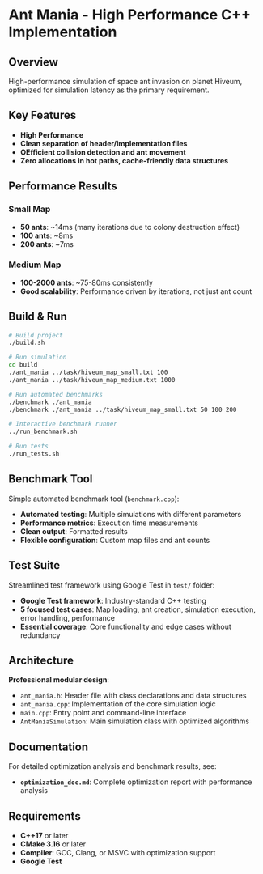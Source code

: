 # Ant Mania - High Performance C++ Implementation

## Overview
High-performance simulation of space ant invasion on planet Hiveum, optimized for simulation latency as the primary requirement.

## Key Features
- **High Performance**
- **Clean separation of header/implementation files**
- **OEfficient collision detection and ant movement**
- **Zero allocations in hot paths, cache-friendly data structures** 

## Performance Results

### Small Map 
- **50 ants**: ~14ms (many iterations due to colony destruction effect)
- **100 ants**: ~8ms 
- **200 ants**: ~7ms

### Medium Map 
- **100-2000 ants**: ~75-80ms consistently
- **Good scalability**: Performance driven by iterations, not just ant count

## Build & Run

```bash
# Build project
./build.sh

# Run simulation
cd build
./ant_mania ../task/hiveum_map_small.txt 100
./ant_mania ../task/hiveum_map_medium.txt 1000

# Run automated benchmarks
./benchmark ./ant_mania
./benchmark ./ant_mania ../task/hiveum_map_small.txt 50 100 200

# Interactive benchmark runner
../run_benchmark.sh

# Run tests
./run_tests.sh
```

## Benchmark Tool

Simple automated benchmark tool (`benchmark.cpp`):
- **Automated testing**: Multiple simulations with different parameters
- **Performance metrics**: Execution time measurements
- **Clean output**: Formatted results
- **Flexible configuration**: Custom map files and ant counts

## Test Suite

Streamlined test framework using Google Test in `test/` folder:
- **Google Test framework**: Industry-standard C++ testing
- **5 focused test cases**: Map loading, ant creation, simulation execution, error handling, performance
- **Essential coverage**: Core functionality and edge cases without redundancy

## Architecture

**Professional modular design**:
- `ant_mania.h`: Header file with class declarations and data structures
- `ant_mania.cpp`: Implementation of the core simulation logic  
- `main.cpp`: Entry point and command-line interface
- `AntManiaSimulation`: Main simulation class with optimized algorithms

## Documentation

For detailed optimization analysis and benchmark results, see:
- **`optimization_doc.md`**: Complete optimization report with performance analysis

## Requirements

- **C++17** or later
- **CMake 3.16** or later
- **Compiler**: GCC, Clang, or MSVC with optimization support
- **Google Test** 
